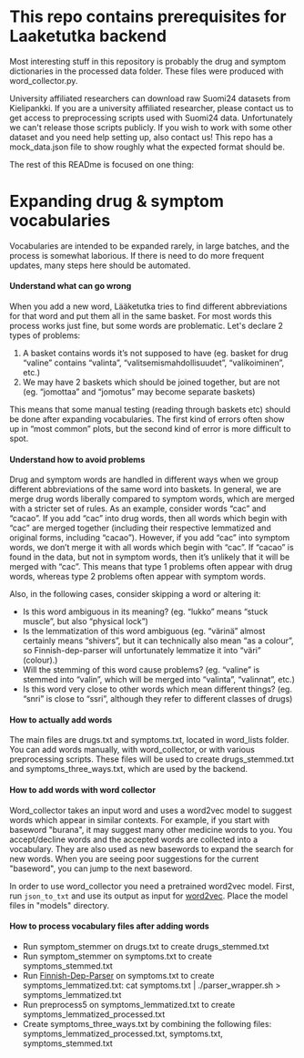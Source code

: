 # This repo contains prerequisites for Laaketutka backend

Most interesting stuff in this repository is probably the drug and symptom dictionaries in the processed data folder. These files were produced with word_collector.py.

University affiliated researchers can download raw Suomi24 datasets from Kielipankki. If you are a university affiliated researcher, please contact us to get access to preprocessing scripts used with Suomi24 data. Unfortunately we can't release those scripts publicly. If you wish to work with some other dataset and you need help setting up, also contact us! This repo has a mock_data.json file to show roughly what the expected format should be.

The rest of this READme is focused on one thing:

# Expanding drug & symptom vocabularies

Vocabularies are intended to be expanded rarely, in large batches, and the process is somewhat laborious. If there is need to do more frequent updates, many steps here should be automated.

#### Understand what can go wrong

When you add a new word, Lääketutka tries to find different abbreviations for that word and put them all in the same basket. For most words this process works just fine, but some words are problematic. Let's declare 2 types of problems:
1. A basket contains words it’s not supposed to have (eg. basket for drug “valine” contains “valinta”, “valitsemismahdollisuudet”, “valikoiminen”, etc.)
2. We may have 2 baskets which should be joined together, but are not (eg. “jomottaa” and “jomotus” may become separate baskets)

This means that some manual testing (reading through baskets etc) should be done after expanding vocabularies. The first kind of errors often show up in “most common” plots, but the second kind of error is more difficult to spot.

#### Understand how to avoid problems

Drug and symptom words are handled in different ways when we group different abbreviations of the same word into baskets. In general, we are merge drug words liberally compared to symptom words, which are merged with a stricter set of rules. As an example, consider words “cac” and “cacao”. If you add “cac” into drug words, then all words which begin with “cac” are merged together (including their respective lemmatized and original forms, including “cacao”). However, if you add “cac” into symptom words, we don’t merge it with all words which begin with “cac”. If “cacao” is found in the data, but not in symptom words, then it’s unlikely that it will be merged with “cac”. This means that type 1 problems often appear with drug words, whereas type 2 problems often appear with symptom words.

Also, in the following cases, consider skipping a word or altering it:
- Is this word ambiguous in its meaning? (eg. “lukko” means “stuck muscle”, but also “physical lock”)
- Is the lemmatization of this word ambiguous (eg. “värinä” almost certainly means “shivers”, but it can technically also mean “as a colour”, so Finnish-dep-parser will unfortunately lemmatize it into “väri” (colour).)
- Will the stemming of this word cause problems? (eg. “valine” is stemmed into “valin”, which will be merged into “valinta”, “valinnat”, etc.)
- Is this word very close to other words which mean different things? (eg. “snri” is close to “ssri”, although they refer to different classes of drugs)

#### How to actually add words

The main files are drugs.txt and symptoms.txt, located in word_lists folder. You can add words manually, with word_collector, or with various preprocessing scripts. These files will be used to create drugs_stemmed.txt and symptoms_three_ways.txt, which are used by the backend.

#### How to add words with word collector

Word_collector takes an input word and uses a word2vec model to suggest words which appear in similar contexts. For example, if you start with baseword "burana", it may suggest many other medicine words to you. You accept/decline words and the accepted words are collected into a vocabulary. They are also used as new basewords to expand the search for new words. When you are seeing poor suggestions for the current "baseword", you can jump to the next baseword.

In order to use word_collector you need a pretrained word2vec model. First, run `json_to_txt` and use its output as input for [word2vec](https://code.google.com/archive/p/word2vec/). Place the model files in "models" directory.

#### How to process vocabulary files after adding words

- Run symptom_stemmer on drugs.txt to create drugs_stemmed.txt
- Run symptom_stemmer on symptoms.txt to create symptoms_stemmed.txt
- Run [Finnish-Dep-Parser](http://turkunlp.github.io/Finnish-dep-parser/) on symptoms.txt to create symptoms_lemmatized.txt: cat symptoms.txt | ./parser_wrapper.sh > symptoms_lemmatized.txt
- Run preprocess5 on symptoms_lemmatized.txt to create symptoms_lemmatized_processed.txt
- Create symptoms_three_ways.txt by combining the following files: symptoms_lemmatized_processed.txt, symptoms.txt, symptoms_stemmed.txt
